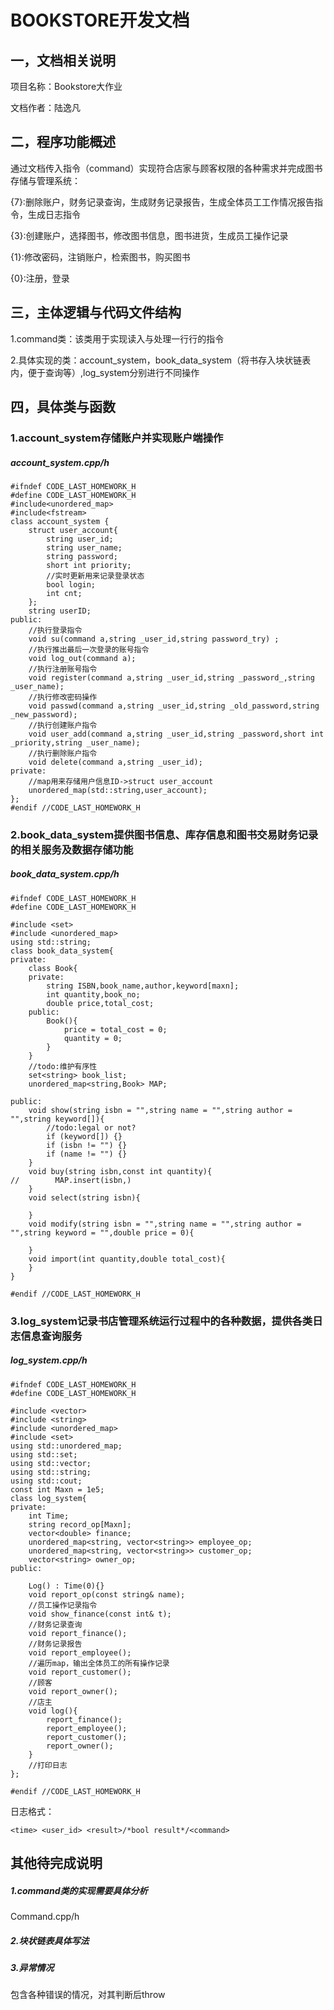 # BOOKSTORE开发文档

## 一，文档相关说明

项目名称：Bookstore大作业

文档作者：陆逸凡

## 二，程序功能概述

通过文档传入指令（command）实现符合店家与顾客权限的各种需求并完成图书存储与管理系统：

{7}:删除账户，财务记录查询，生成财务记录报告，生成全体员工工作情况报告指令，生成日志指令

{3}:创建账户，选择图书，修改图书信息，图书进货，生成员工操作记录

{1}:修改密码，注销账户，检索图书，购买图书

{0}:注册，登录

## 三，主体逻辑与代码文件结构

1.command类：该类用于实现读入与处理一行行的指令

2.具体实现的类：account_system，book_data_system（将书存入块状链表内，便于查询等）,log_system分别进行不同操作

## 四，具体类与函数

### 1.account_system存储账户并实现账户端操作

##### account_system.cpp/h

~~~
#ifndef CODE_LAST_HOMEWORK_H
#define CODE_LAST_HOMEWORK_H
#include<unordered_map>
#include<fstream>
class account_system {
    struct user_account{
        string user_id;
        string user_name;
        string password;
        short int priority;
        //实时更新用来记录登录状态
        bool login;
        int cnt;
    };
    string userID;
public:
    //执行登录指令
    void su(command a,string _user_id,string password_try) ;
    //执行推出最后一次登录的账号指令
    void log_out(command a);
    //执行注册账号指令
    void register(command a,string _user_id,string _password_,string _user_name);
    //执行修改密码操作
    void passwd(command a,string _user_id,string _old_password,string _new_password);
    //执行创建账户指令
    void user_add(command a,string _user_id,string _password,short int _priority,string _user_name);
    //执行删除账户指令
    void delete(command a,string _user_id);
private:
    //map用来存储用户信息ID->struct user_account
    unordered_map(std::string,user_account);
};
#endif //CODE_LAST_HOMEWORK_H

~~~

### 2.book_data_system提供图书信息、库存信息和图书交易财务记录的相关服务及数据存储功能

##### book_data_system.cpp/h

~~~
#ifndef CODE_LAST_HOMEWORK_H
#define CODE_LAST_HOMEWORK_H

#include <set>
#include <unordered_map>
using std::string;
class book_data_system{
private:
    class Book{
    private:
        string ISBN,book_name,author,keyword[maxn];
        int quantity,book_no;
        double price,total_cost;
    public:
        Book(){
            price = total_cost = 0;
            quantity = 0;
        }
    }
    //todo:维护有序性
    set<string> book_list;
    unordered_map<string,Book> MAP;

public:
    void show(string isbn = "",string name = "",string author = "",string keyword[]){
        //todo:legal or not?
        if (keyword[]) {}
        if (isbn != "") {}
        if (name != "") {}
    }
    void buy(string isbn,const int quantity){
//        MAP.insert(isbn,)
    }
    void select(string isbn){

    }
    void modify(string isbn = "",string name = "",string author = "",string keyword = "",double price = 0){

    }
    void import(int quantity,double total_cost){
    }
}

#endif //CODE_LAST_HOMEWORK_H
~~~

### 3.log_system记录书店管理系统运行过程中的各种数据，提供各类日志信息查询服务

##### log_system.cpp/h

~~~
#ifndef CODE_LAST_HOMEWORK_H
#define CODE_LAST_HOMEWORK_H

#include <vector>
#include <string>
#include <unordered_map>
#include <set>
using std::unordered_map;
using std::set;
using std::vector;
using std::string;
using std::cout;
const int Maxn = 1e5;
class log_system{
private:
    int Time;
    string record_op[Maxn];
    vector<double> finance;
    unordered_map<string, vector<string>> employee_op;
    unordered_map<string, vector<string>> customer_op;
    vector<string> owner_op;
public:

    Log() : Time(0){}
    void report_op(const string& name);
    //员工操作记录指令
    void show_finance(const int& t);
    //财务记录查询
    void report_finance();
    //财务记录报告
    void report_employee();
    //遍历map，输出全体员工的所有操作记录
    void report_customer();
    //顾客
    void report_owner();
    //店主
    void log(){
        report_finance();
        report_employee();
        report_customer();
        report_owner();
    }
    //打印日志
};

#endif //CODE_LAST_HOMEWORK_H
~~~

日志格式：

~~~
<time> <user_id> <result>/*bool result*/<command>
~~~

## 其他待完成说明

##### 1.command类的实现需要具体分析

Command.cpp/h

##### 2.块状链表具体写法

##### 3.异常情况

包含各种错误的情况，对其判断后throw
